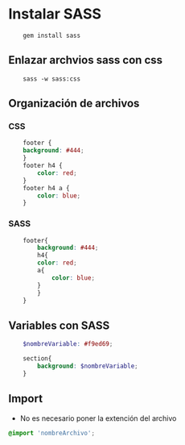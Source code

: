 # Instalar SASS

```
    gem install sass
```
## Enlazar archvios sass con css

```
    sass -w sass:css
```

## Organización de archivos

### CSS

```css
    footer {
    background: #444; 
    }
    footer h4 {
        color: red; 
    }
    footer h4 a {
        color: blue; 
    }
```

### SASS

```scss
    footer{
        background: #444;
        h4{
        color: red;
        a{
            color: blue;
        }
        }
    }
```

## Variables con SASS

```scss
    $nombreVariable: #f9ed69;

    section{
        background: $nombreVariable;
    }
```

## Import

* No es necesario poner la extención del archivo

```scss
@import 'nombreArchivo';
```



